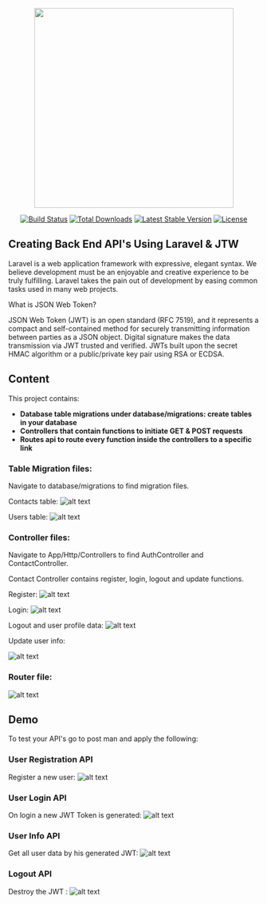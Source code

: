<p align="center"><a href="https://laravel.com" target="_blank"><img src="https://raw.githubusercontent.com/laravel/art/master/logo-lockup/5%20SVG/2%20CMYK/1%20Full%20Color/laravel-logolockup-cmyk-red.svg" width="400"></a></p>

<p align="center">
<a href="https://travis-ci.org/laravel/framework"><img src="https://travis-ci.org/laravel/framework.svg" alt="Build Status"></a>
<a href="https://packagist.org/packages/laravel/framework"><img src="https://poser.pugx.org/laravel/framework/d/total.svg" alt="Total Downloads"></a>
<a href="https://packagist.org/packages/laravel/framework"><img src="https://poser.pugx.org/laravel/framework/v/stable.svg" alt="Latest Stable Version"></a>
<a href="https://packagist.org/packages/laravel/framework"><img src="https://poser.pugx.org/laravel/framework/license.svg" alt="License"></a>
</p>

## Creating Back End API's Using Laravel & JTW

Laravel is a web application framework with expressive, elegant syntax. We believe development must be an enjoyable and creative experience to be truly fulfilling. Laravel takes the pain out of development by easing common tasks used in many web projects. 

What is JSON Web Token?

JSON Web Token (JWT) is an open standard (RFC 7519), and it represents a compact and self-contained method for securely transmitting information between parties as a JSON object. Digital signature makes the data transmission via JWT trusted and verified. JWTs built upon the secret HMAC algorithm or a public/private key pair using RSA or ECDSA.

## Content

This project contains: 

- **Database table migrations under database/migrations: create tables in your database**
- **Controllers that contain functions to initiate GET & POST requests**
- **Routes api to route every function inside the controllers to a specific link**


### Table Migration files:

Navigate to database/migrations to find migration files. 

Contacts table: 
![alt text](public/Assets/contacts-migration.png)

Users table: 
![alt text](public/Assets/users-mig.png)

### Controller files:

Navigate to App/Http/Controllers to find AuthController and ContactController. 

Contact Controller contains register, login, logout and update functions.

Register: 
![alt text](public/Assets/register.png) 

Login:
![alt text](public/Assets/login.png) 

Logout and user profile data: 
![alt text](public/Assets/logs.png) 

Update user info: 

![alt text](public/Assets/update.png) 

### Router file:

![alt text](public/Assets/routes.png) 

## Demo

To test your API's go to post man and apply the following: 

### User Registration API
Register a new user: 
![alt text](public/Assets/regPostman.png) 

### User Login API
On login a new JWT Token is generated: 
![alt text](public/Assets/loginPostman.png) 

### User Info API
Get all user data by his generated JWT: 
![alt text](public/Assets/dataPostman.png)

### Logout API
Destroy the JWT : 
![alt text](public/Assets/logoutpostman.png)